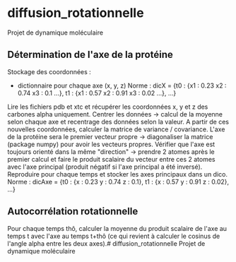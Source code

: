 # diffusion_rotationnelle
Projet de dynamique moléculaire

## Détermination de l'axe de la protéine

Stockage des coordonnées :
- dictionnaire pour chaque axe (x, y, z)
Norme : dicX = {t0 : {x1 : 0.23
                      x2 : 0.74
                      x3 : 0.1
                      ...},
                t1 : {x1 : 0.57
                      x2 : 0.91
                      x3 : 0.02
                      ...},
                ...}
                      
Lire les fichiers pdb et xtc et récupérer les coordonnées x, y et z des carbones alpha uniquement.
Centrer les données -> calcul de la moyenne selon chaque axe et recentrage des données selon la valeur.
A partir de ces nouvelles coordonnées, calculer la matrice de variance / covariance.
L'axe de la protéine sera le premier vecteur propre -> diagonaliser la matrice (package numpy) pour avoir les vecteurs propres.
Vérifier que l'axe est toujours orienté dans la même "direction" -> prendre 2 atomes après le premier calcul et faire le produit scalaire du vecteur entre ces 2 atomes avec l'axe principal (produit négatif si l'axe principal a été inversé).
Reproduire pour chaque temps et stocker les axes principaux dans un dico.
Norme : dicAxe = {t0 : {x : 0.23
                        y : 0.74
                        z : 0.1},
                  t1 : {x : 0.57
                        y : 0.91
                        z : 0.02},
                  ...}

## Autocorrélation rotationnelle

Pour chaque temps thô, calculer la moyenne du produit scalaire de l'axe au temps t avec l'axe au temps t+thô (ce qui revient à calculer le cosinus de l'angle alpha entre les deux axes).# diffusion_rotationnelle
Projet de dynamique moléculaire

